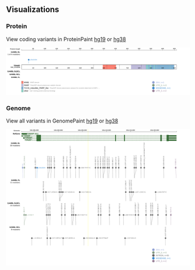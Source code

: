 ## Visualizations
### Protein
View coding variants in ProteinPaint [hg19](https://morinlab.github.io/LLMPP/GAMBL/TIPARP_protein.html)  or [hg38](https://morinlab.github.io/LLMPP/GAMBL/TIPARP_protein_hg38.html)

![](images/proteinpaint/TIPARP_NM_015508.svg)

### Genome
View all variants in GenomePaint [hg19](https://morinlab.github.io/LLMPP/GAMBL/TIPARP.html)  or [hg38](https://morinlab.github.io/LLMPP/GAMBL/TIPARP_hg38.html)

![](images/proteinpaint/TIPARP.svg)

